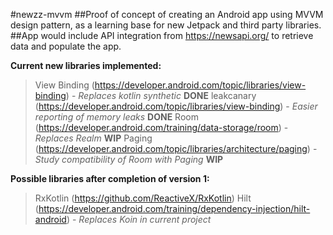 #newzz-mvvm
##Proof of concept of creating an Android app using MVVM design pattern, as a learning base for new Jetpack and third party libraries.
##App would include API integration from https://newsapi.org/ to retrieve data and populate the app.

**Current new libraries implemented:**
> View Binding (https://developer.android.com/topic/libraries/view-binding) - *Replaces kotlin synthetic* **DONE**
> leakcanary (https://developer.android.com/topic/libraries/view-binding) - *Easier reporting of memory leaks* **DONE**
> Room (https://developer.android.com/training/data-storage/room) - *Replaces Realm* **WIP**
> Paging (https://developer.android.com/topic/libraries/architecture/paging) - *Study compatibility of Room with Paging* **WIP**

**Possible libraries after completion of version 1:**
> RxKotlin (https://github.com/ReactiveX/RxKotlin)
> Hilt (https://developer.android.com/training/dependency-injection/hilt-android) - *Replaces Koin in current project*
